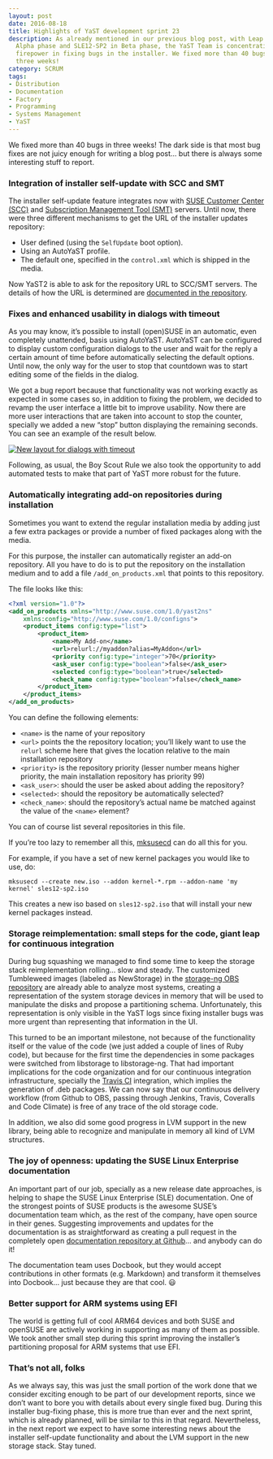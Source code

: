```yaml
---
layout: post
date: 2016-08-18
title: Highlights of YaST development sprint 23
description: As already mentioned in our previous blog post, with Leap 42.2 in
  Alpha phase and SLE12-SP2 in Beta phase, the YaST Team is concentrating the
  firepower in fixing bugs in the installer. We fixed more than 40 bugs in
  three weeks!
category: SCRUM
tags:
- Distribution
- Documentation
- Factory
- Programming
- Systems Management
- YaST
---
```


We fixed more than 40 bugs in three weeks! The dark side is that most bug fixes
are not juicy enough for writing a blog post… but there is always some
interesting stuff to report.

### Integration of installer self-update with SCC and SMT

The installer self-update feature integrates now with [SUSE Customer
Center (SCC)][1] and [Subscription Management Tool (SMT)][2] servers.
Until now, there were three different mechanisms to get the URL of the
installer updates repository:

* User defined (using the `SelfUpdate` boot option).
* Using an AutoYaST profile.
* The default one, specified in the `control.xml` which is shipped in
  the media.

Now YaST2 is able to ask for the repository URL to SCC/SMT servers. The
details of how the URL is determined are [documented in the
repository][3].

### Fixes and enhanced usability in dialogs with timeout

As you may know, it’s possible to install (open)SUSE in an automatic,
even completely unattended, basis using AutoYaST. AutoYaST can be
configured to display custom configuration dialogs to the user and wait
for the reply a certain amount of time before automatically selecting
the default options. Until now, the only way for the user to stop that
countdown was to start editing some of the fields in the dialog.

We got a bug report because that functionality was not working exactly
as expected in some cases so, in addition to fixing the problem, we
decided to revamp the user interface a little bit to improve usability.
Now there are more user interactions that are taken into account to stop
the counter, specially we added a new “stop” button displaying the
remaining seconds. You can see an example of the result below.

[![New layout for dialogs with
timeout](../../../../../assets/images/blog/2016-08-18/06449188-55a9-11e6-9461-dfc352fff8d8-300x199.png)](../../../../../assets/images/blog/2016-08-18/06449188-55a9-11e6-9461-dfc352fff8d8.png)

Following, as usual, the Boy Scout Rule we also took the opportunity to
add automated tests to make that part of YaST more robust for the
future.

### Automatically integrating add-on repositories during installation

Sometimes you want to extend the regular installation media by adding
just a few extra packages or provide a number of fixed packages along
with the media.

For this purpose, the installer can automatically register an add-on
repository. All you have to do is to put the repository on the
installation medium and to add a file `/add_on_products.xml` that points
to this repository.

The file looks like this:

```xml
<?xml version="1.0"?>
<add_on_products xmlns="http://www.suse.com/1.0/yast2ns"
    xmlns:config="http://www.suse.com/1.0/configns">
    <product_items config:type="list">
        <product_item>
            <name>My Add-on</name>
            <url>relurl://myaddon?alias=MyAddon</url>
            <priority config:type="integer">70</priority>
            <ask_user config:type="boolean">false</ask_user>
            <selected config:type="boolean">true</selected>
            <check_name config:type="boolean">false</check_name>
        </product_item>
    </product_items>
</add_on_products>
```

You can define the following elements:

* `<name>` is the name of your repository
* `<url>` points the the repository location; you’ll likely want to use
  the `relurl` scheme here that gives the location relative to the main
  installation repository
* `<priority>` is the repository priority (lesser number means higher
  priority, the main installation repository has priority 99)
* `<ask_user>`\: should the user be asked about adding the repository?
* `<selected>`\: should the repository be automatically selected?
* `<check_name>`\: should the repository’s actual name be matched
  against the value of the `<name>` element?

You can of course list several repositories in this file.

If you’re too lazy to remember all this, [mksusecd][4] can do all this
for you.

For example, if you have a set of new kernel packages you would like to
use, do:

```
mksusecd --create new.iso --addon kernel-*.rpm --addon-name 'my kernel' sles12-sp2.iso
```

This creates a new iso based on `sles12-sp2.iso` that will install your
new kernel packages instead.

### Storage reimplementation: small steps for the code, giant leap for continuous integration

During bug squashing we managed to find some time to keep the storage
stack reimplementation rolling… slow and steady. The customized
Tumbleweed images (labeled as NewStorage) in the [storage-ng OBS
repository][5] are already able to analyze most systems, creating a
representation of the system storage devices in memory that will be used
to manipulate the disks and propose a partitioning schema.
Unfortunately, this representation is only visible in the YaST logs
since fixing installer bugs was more urgent than representing that
information in the UI.

This turned to be an important milestone, not because of the
functionality itself or the value of the code (we just added a couple of
lines of Ruby code), but because for the first time the dependencies in
some packages were switched from libstorage to libstorage-ng. That had
important implications for the code organization and for our continuous
integration infrastructure, specially the [Travis CI][6] integration,
which implies the generation of .deb packages. We can now say that our
continuous delivery workflow (from Github to OBS, passing through
Jenkins, Travis, Coveralls and Code Climate) is free of any trace of the
old storage code.

In addition, we also did some good progress in LVM support in the new
library, being able to recognize and manipulate in memory all kind of
LVM structures.

### The joy of openness: updating the SUSE Linux Enterprise documentation

An important part of our job, specially as a new release date
approaches, is helping to shape the SUSE Linux Enterprise (SLE)
documentation. One of the strongest points of SUSE products is the
awesome SUSE’s documentation team which, as the rest of the company,
have open source in their genes. Suggesting improvements and updates for
the documentation is as straightforward as creating a pull request in
the completely open [documentation repository at Github][7]… and anybody
can do it!

The documentation team uses Docbook, but they would accept contributions
in other formats (e.g. Markdown) and transform it themselves into
Docbook… just because they are that cool. :smiley:

### Better support for ARM systems using EFI

The world is getting full of cool ARM64 devices and both SUSE and
openSUSE are actively working in supporting as many of them as possible.
We took another small step during this sprint improving the installer’s
partitioning proposal for ARM systems that use EFI.

### That’s not all, folks

As we always say, this was just the small portion of the work done that
we consider exciting enough to be part of our development reports, since
we don’t want to bore you with details about every single fixed bug.
During this installer bug-fixing phase, this is more true than ever and
the next sprint, which is already planned, will be similar to this in
that regard. Nevertheless, in the next report we expect to have some
interesting news about the installer self-update functionality and about
the LVM support in the new storage stack. Stay tuned.



[1]: https://scc.suse.com
[2]: https://www.suse.com/products/subscription-management-tool
[3]: https://github.com/yast/yast-installation/blob/master/doc/SELF_UPDATE.md#where-to-find-the-updates
[4]: https://software.opensuse.org/package/mksusecd
[5]: http://download.opensuse.org/repositories/YaST:/storage-ng/images/iso/
[6]: https://travis-ci.org/
[7]: https://github.com/SUSE/doc-sle/
